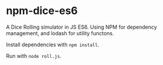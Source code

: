 # npm-dice-es6

A Dice Rolling simulator in JS ES6. Using NPM for dependency management, and lodash for utility functons. 

Install dependencies with `npm install`. 

Run with `node roll.js`.
